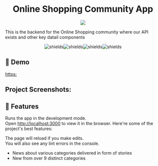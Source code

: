 # 
<h1 align="center">Online Shopping Community App</h1>

<p align="center"><img src="https://socialify.git.ci/Okubasufrank/online-shopping-community/image?font=Bitter&language=1&name=1&pattern=Floating%20Cogs&stargazers=1&theme=Light"></p>

This is the backend for the Online Shopping community where our API exists and other key datail components

<p align="center"><img src="https://img.shields.io/github/issues/Aimkeys-Sir/online-shopping-community" alt="shields"><img src="https://img.shields.io/github/forks/Aimkeys-Sir/online-shopping-community" alt="shields"><img src="https://img.shields.io/github/stars/Aimkeys-Sir/online-shopping-community" alt="shields"><img src="https://img.shields.io/github/license/Aimkeys-Sir/online-shopping-community" alt="shields"></p>

<h2>🚀 Demo</h2>

[https:](https:)

<h2>Project Screenshots:</h2>

<h2>🧐 Features</h2>

Runs the app in the development mode.\
Open [http://localhost:3000](http://localhost:3000) to view it in the browser.
Here're some of the project's best features:

The page will reload if you make edits.\
You will also see any lint errors in the console.
*   News about various categories delivered in form of stories
*   New from over 9 distinct categories